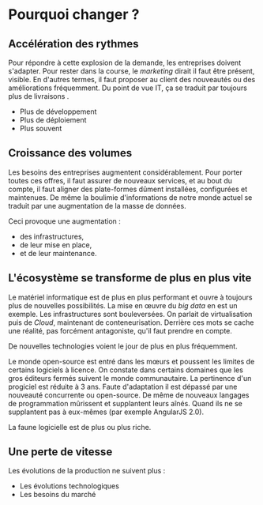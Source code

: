 # Pourquoi changer ?

## Accélération des rythmes
Pour répondre à cette explosion de la demande, les entreprises doivent s'adapter.
Pour rester dans la course, le _marketing_ dirait il faut être présent, visible. En d'autres termes, il faut proposer au client des nouveautés ou des améliorations fréquemment.
Du point de vue IT, ça se traduit par toujours plus de livraisons .

- Plus de développement
- Plus de déploiement
- Plus souvent

## Croissance des volumes
Les besoins des entreprises augmentent considérablement.
Pour porter toutes ces offres, il faut assurer de nouveaux services, et au bout du compte, il faut aligner des plate-formes dûment installées, configurées et maintenues.
De même la boulimie d'informations de notre monde actuel se traduit par une augmentation de la masse de données.

Ceci provoque une augmentation :
- des infrastructures,
- de leur mise en place,
- et de leur maintenance.

## L'écosystème se transforme de plus en plus vite
Le matériel informatique est de plus en plus performant et ouvre à toujours plus de nouvelles possibilités. La mise en œuvre du  _big data_ en est un exemple.
Les infrastructures sont bouleversées. On parlait de virtualisation puis de _Cloud_, maintenant de conteneurisation. Derrière ces mots se cache une réalité, pas forcément antagoniste, qu'il faut prendre en compte.

De nouvelles technologies voient le jour de plus en plus fréquemment.

Le monde open-source est entré dans les mœurs et poussent les limites de certains logiciels à licence. On constate dans certains domaines que les gros éditeurs fermés suivent le monde communautaire.
La pertinence d'un progiciel est réduite à 3 ans. Faute d'adaptation il est dépassé par une nouveauté concurrente ou open-source.
De même de nouveaux langages de programmation mûrissent et supplantent leurs aînés. Quand ils ne se supplantent pas à eux-mêmes (par exemple AngularJS 2.0).

La faune logicielle est de plus ou plus riche.

## Une perte de vitesse
Les évolutions de la production ne suivent plus :
- Les évolutions technologiques
- Les besoins du marché

